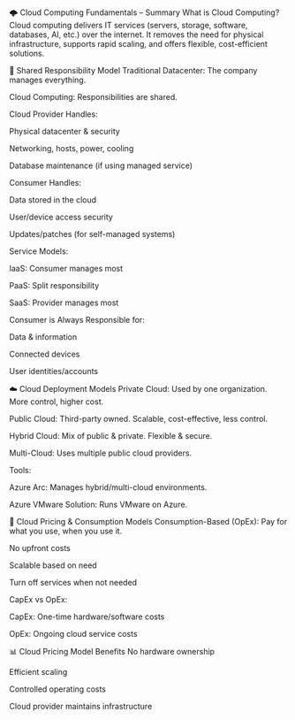 🌩️ Cloud Computing Fundamentals – Summary What is Cloud Computing? Cloud computing delivers IT services (servers, storage, software, databases, AI, etc.) over the internet. It removes the need for physical infrastructure, supports rapid scaling, and offers flexible, cost-efficient solutions.

🔐 Shared Responsibility Model Traditional Datacenter: The company manages everything.

Cloud Computing: Responsibilities are shared.

Cloud Provider Handles:

Physical datacenter & security

Networking, hosts, power, cooling

Database maintenance (if using managed service)

Consumer Handles:

Data stored in the cloud

User/device access security

Updates/patches (for self-managed systems)

Service Models:

IaaS: Consumer manages most

PaaS: Split responsibility

SaaS: Provider manages most

Consumer is Always Responsible for:

Data & information

Connected devices

User identities/accounts

☁️ Cloud Deployment Models Private Cloud: Used by one organization. More control, higher cost.

Public Cloud: Third-party owned. Scalable, cost-effective, less control.

Hybrid Cloud: Mix of public & private. Flexible & secure.

Multi-Cloud: Uses multiple public cloud providers.

Tools:

Azure Arc: Manages hybrid/multi-cloud environments.

Azure VMware Solution: Runs VMware on Azure.

💸 Cloud Pricing & Consumption Models Consumption-Based (OpEx): Pay for what you use, when you use it.

No upfront costs

Scalable based on need

Turn off services when not needed

CapEx vs OpEx:

CapEx: One-time hardware/software costs

OpEx: Ongoing cloud service costs

📊 Cloud Pricing Model Benefits No hardware ownership

Efficient scaling

Controlled operating costs

Cloud provider maintains infrastructure
